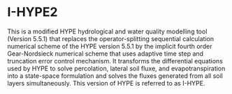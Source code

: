 # I-HYPE2
This is a modified HYPE hydrological and water quality modelling tool (Version 5.5.1) that replaces the operator-splitting sequential calculation numerical scheme of the HYPE version 5.5.1 by the implicit fourth order Gear-Nordsieck numerical scheme that uses adaptive time step and truncation error control mechanism. It transforms the differential equations used by HYPE to solve percolation, lateral soil fluxe, and evapotranspiration into a state-space formulation and solves the fluxes generated from all soil layers simultaneously. This version of HYPE is referred to as I-HYPE.
